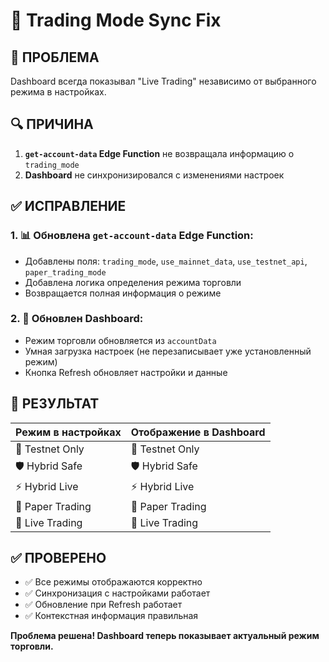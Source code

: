 # 🔧 Trading Mode Sync Fix

## 🐛 **ПРОБЛЕМА**
Dashboard всегда показывал "Live Trading" независимо от выбранного режима в настройках.

## 🔍 **ПРИЧИНА**
1. **`get-account-data` Edge Function** не возвращала информацию о `trading_mode`
2. **Dashboard** не синхронизировался с изменениями настроек

## ✅ **ИСПРАВЛЕНИЕ**

### **1. 📊 Обновлена `get-account-data` Edge Function:**
- Добавлены поля: `trading_mode`, `use_mainnet_data`, `use_testnet_api`, `paper_trading_mode`
- Добавлена логика определения режима торговли
- Возвращается полная информация о режиме

### **2. 🔄 Обновлен Dashboard:**
- Режим торговли обновляется из `accountData`
- Умная загрузка настроек (не перезаписывает уже установленный режим)
- Кнопка Refresh обновляет настройки и данные

## 🎯 **РЕЗУЛЬТАТ**

| Режим в настройках | Отображение в Dashboard |
|-------------------|-------------------------|
| 🧪 Testnet Only | 🧪 Testnet Only |
| 🛡️ Hybrid Safe | 🛡️ Hybrid Safe |
| ⚡ Hybrid Live | ⚡ Hybrid Live |
| 📄 Paper Trading | 📄 Paper Trading |
| 🚨 Live Trading | 🚨 Live Trading |

## ✅ **ПРОВЕРЕНО**
- ✅ Все режимы отображаются корректно
- ✅ Синхронизация с настройками работает
- ✅ Обновление при Refresh работает
- ✅ Контекстная информация правильная

**Проблема решена! Dashboard теперь показывает актуальный режим торговли.**
